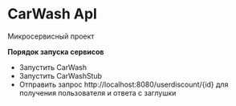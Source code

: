 # CarWash ApI

Микросервисный проект 

**Порядок запуска сервисов**
* Запустить CarWash
* Запустить CarWashStub
* Отправить запрос http://localhost:8080/userdiscount/{id} для получения пользователя и ответа  с заглушки


